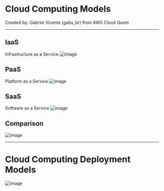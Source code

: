 # Cloud Computing Models
Created by: Gabriel Vicente (gabs_br) from AWS Cloud Quest

----------

## IaaS
Infrastructure as a Service
![image](https://user-images.githubusercontent.com/24459642/194738567-ac1dfaab-7c47-465c-ae04-1e3e1100d49f.png)

## PaaS
Platform as a Service
![image](https://user-images.githubusercontent.com/24459642/194738631-0ec7bdc8-2142-4a4f-a0d9-2910cf0bd032.png)

## SaaS
Software as a Service
![image](https://user-images.githubusercontent.com/24459642/194738656-422c7107-c3df-4d4e-a603-5bbc47a3a9f5.png)

## Comparison
![image](https://user-images.githubusercontent.com/24459642/194738668-b5e0d05c-6d55-4312-80fe-057f5ea19151.png)


------------

# Cloud Computing Deployment Models
![image](https://user-images.githubusercontent.com/24459642/194738755-fab61b4e-3ecc-4d02-a939-e8e81ccde85a.png)
